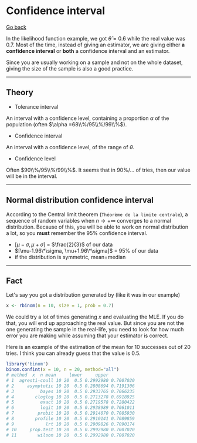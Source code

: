 # Confidence interval

[Go back](../index.md#estimators-and-likelihood)

In the likelihood function example, we got $\hat\theta = 0.6$ while the real value was $0.7$. Most of the time, instead of giving an estimator, we are giving either **a confidence interval** or **both** a confidence interval and an estimator.

Since you are usually working on a sample and not on the whole dataset, giving the size of the sample is also a good practice.

<hr class="sl">

## Theory

* Tolerance interval

An interval with a confidence level, containing a proportion $\alpha$ of the population (often $\alpha =68\\%/95\\%/99\\%$).

* Confidence interval

An interval with a confidence level, of the range of $\theta$.

* Confidence level

Often $90\\%/95\\%/99\\%$. It seems that in 90%/... of tries, then our value will be in the interval.

<hr class="sr">

## Normal distribution confidence interval

According to the Central limit theorem (`Théorème de la limite centrale`),  a sequence of random variables when $n \to +\infty$ converges to a normal distribution. Because of this, you will be able to work on normal distribution a lot, so you **must** remember the 95% confidence interval.

* $[\mu-\sigma, \mu+\sigma]$ = $\frac{2}{3}$ of our data
* $[\mu-1.96\*\sigma, \mu+1.96\*\sigma]$ = 95% of our data
* if the distribution is symmetric, mean=median

<hr class="sl">

## Fact

Let's say you got a distribution generated by (like it was in our example)

```r
x <- rbinom(n = 10, size = 1, prob = 0.7)
```

We could try a lot of times generating $x$ and evaluating the MLE. If you do that, you will end up approaching the real value. But since you are not the one generating the sample in the real-life, you need to look for how much error you are making while assuming that your estimator is correct.

Here is an example of the estimation of the mean for 10 successes out of 20 tries. I think you can already guess that the value is $0.5$.

```r
library('binom')
binom.confint(x = 10, n = 20, method="all")
# method  x  n mean     lower     upper
# 1  agresti-coull 10 20  0.5 0.2992980 0.7007020
# 2     asymptotic 10 20  0.5 0.2808694 0.7191306
# 3          bayes 10 20  0.5 0.2933765 0.7066235
# 4        cloglog 10 20  0.5 0.2713278 0.6918925
# 5          exact 10 20  0.5 0.2719578 0.7280422
# 6          logit 10 20  0.5 0.2938989 0.7061011
# 7         probit 10 20  0.5 0.2914070 0.7085930
# 8        profile 10 20  0.5 0.2910141 0.7089859
# 9            lrt 10 20  0.5 0.2909826 0.7090174
# 10     prop.test 10 20  0.5 0.2992980 0.7007020
# 11        wilson 10 20  0.5 0.2992980 0.7007020
```